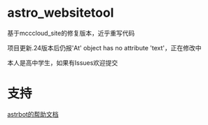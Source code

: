 # astro_websitetool

基于mcccloud_site的修复版本，近乎重写代码

项目更新.24版本后仍报'At' object has no attribute 'text'，正在修改中

本人是高中学生，如果有Issues欢迎提交

# 支持

[astrbot的帮助文档](https://astrbot.soulter.top/center/docs/%E5%BC%80%E5%8F%91/%E6%8F%92%E4%BB%B6%E5%BC%80%E5%8F%91/
)
